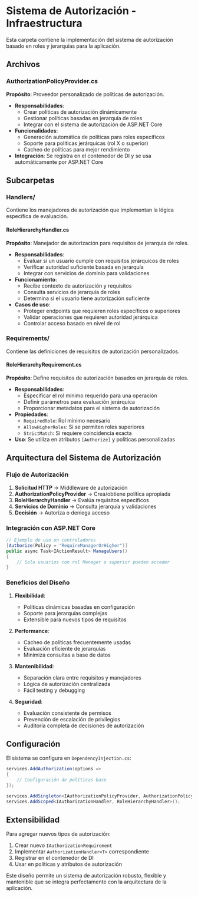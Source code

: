 # Sistema de Autorización - Infraestructura

Esta carpeta contiene la implementación del sistema de autorización basado en roles y jerarquías para la aplicación.

## Archivos

### AuthorizationPolicyProvider.cs
**Propósito**: Proveedor personalizado de políticas de autorización.
- **Responsabilidades**:
  - Crear políticas de autorización dinámicamente
  - Gestionar políticas basadas en jerarquía de roles
  - Integrar con el sistema de autorización de ASP.NET Core
- **Funcionalidades**:
  - Generación automática de políticas para roles específicos
  - Soporte para políticas jerárquicas (rol X o superior)
  - Cacheo de políticas para mejor rendimiento
- **Integración**: Se registra en el contenedor de DI y se usa automáticamente por ASP.NET Core

## Subcarpetas

### Handlers/
Contiene los manejadores de autorización que implementan la lógica específica de evaluación.

#### RoleHierarchyHandler.cs
**Propósito**: Manejador de autorización para requisitos de jerarquía de roles.
- **Responsabilidades**:
  - Evaluar si un usuario cumple con requisitos jerárquicos de roles
  - Verificar autoridad suficiente basada en jerarquía
  - Integrar con servicios de dominio para validaciones
- **Funcionamiento**:
  - Recibe contexto de autorización y requisitos
  - Consulta servicios de jerarquía de roles
  - Determina si el usuario tiene autorización suficiente
- **Casos de uso**:
  - Proteger endpoints que requieren roles específicos o superiores
  - Validar operaciones que requieren autoridad jerárquica
  - Controlar acceso basado en nivel de rol

### Requirements/
Contiene las definiciones de requisitos de autorización personalizados.

#### RoleHierarchyRequirement.cs
**Propósito**: Define requisitos de autorización basados en jerarquía de roles.
- **Responsabilidades**:
  - Especificar el rol mínimo requerido para una operación
  - Definir parámetros para evaluación jerárquica
  - Proporcionar metadatos para el sistema de autorización
- **Propiedades**:
  - `RequiredRole`: Rol mínimo necesario
  - `AllowHigherRoles`: Si se permiten roles superiores
  - `StrictMatch`: Si requiere coincidencia exacta
- **Uso**: Se utiliza en atributos `[Authorize]` y políticas personalizadas

## Arquitectura del Sistema de Autorización

### Flujo de Autorización

1. **Solicitud HTTP** → Middleware de autorización
2. **AuthorizationPolicyProvider** → Crea/obtiene política apropiada
3. **RoleHierarchyHandler** → Evalúa requisitos específicos
4. **Servicios de Dominio** → Consulta jerarquía y validaciones
5. **Decisión** → Autoriza o deniega acceso

### Integración con ASP.NET Core

```csharp
// Ejemplo de uso en controladores
[Authorize(Policy = "RequireManagerOrHigher")]
public async Task<IActionResult> ManageUsers()
{
    // Solo usuarios con rol Manager o superior pueden acceder
}
```

### Beneficios del Diseño

1. **Flexibilidad**:
   - Políticas dinámicas basadas en configuración
   - Soporte para jerarquías complejas
   - Extensible para nuevos tipos de requisitos

2. **Performance**:
   - Cacheo de políticas frecuentemente usadas
   - Evaluación eficiente de jerarquías
   - Minimiza consultas a base de datos

3. **Mantenibilidad**:
   - Separación clara entre requisitos y manejadores
   - Lógica de autorización centralizada
   - Fácil testing y debugging

4. **Seguridad**:
   - Evaluación consistente de permisos
   - Prevención de escalación de privilegios
   - Auditoría completa de decisiones de autorización

## Configuración

El sistema se configura en `DependencyInjection.cs`:

```csharp
services.AddAuthorization(options =>
{
    // Configuración de políticas base
});

services.AddSingleton<IAuthorizationPolicyProvider, AuthorizationPolicyProvider>();
services.AddScoped<IAuthorizationHandler, RoleHierarchyHandler>();
```

## Extensibilidad

Para agregar nuevos tipos de autorización:

1. Crear nuevo `IAuthorizationRequirement`
2. Implementar `AuthorizationHandler<T>` correspondiente
3. Registrar en el contenedor de DI
4. Usar en políticas y atributos de autorización

Este diseño permite un sistema de autorización robusto, flexible y mantenible que se integra perfectamente con la arquitectura de la aplicación.